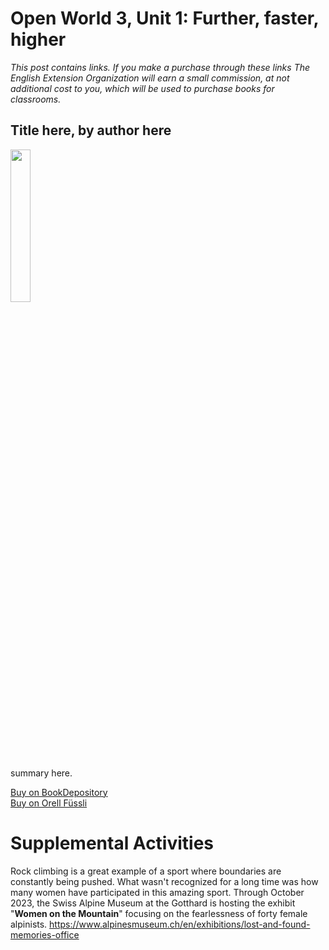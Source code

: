 # Open World 3, Unit 1: Further, faster, higher
*This post contains links. If you make a purchase through these links The English Extension Organization will earn a small commission, at not additional cost to you, which will be used to purchase books for classrooms.*

## Title here, by author here

<img src="imgurlinkhere.png" width="25%" />

summary here.

<a href="bookdepository link here" rel="nofollow"> Buy on BookDepository</a>  
<a href="orell fussli link here" rel="nofollow">Buy on Orell Füssli</a> 
 
# Supplemental Activities

Rock climbing is a great example of a sport where boundaries are constantly being pushed.  What wasn't recognized for a long time was how many women have participated in this amazing sport.  Through October 2023, the Swiss Alpine Museum at the Gotthard is hosting the exhibit "**Women on the Mountain**" focusing on the fearlessness of forty female alpinists.  https://www.alpinesmuseum.ch/en/exhibitions/lost-and-found-memories-office



<!--stackedit_data:
eyJoaXN0b3J5IjpbMTAwMTQzNjg1M119
-->